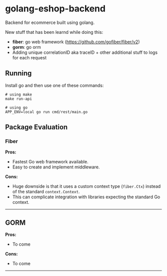 # golang-eshop-backend

Backend for ecommerce built using golang.

New stuff that has been learnd while doing this:
- **fiber**: go web framework (https://github.com/gofiber/fiber/v2)
- **gorm**: go orm 
- Adding unique correlationID aka traceID + other additional stuff to logs for each request

## Running
Install go and then use one of these commands:
```
# using make
make run-api

# using go
APP_ENV=local go run cmd/rest/main.go
```

## Package Evaluation

### Fiber

**Pros:**
- Fastest Go web framework available.
- Easy to create and implement middleware.

**Cons:**
- Huge downside is that it uses a custom context type (`fiber.Ctx`) instead of the standard `context.Context`.
- This can complicate integration with libraries expecting the standard Go context.

---

## GORM

**Pros:**
- To come

**Cons:**
- To come

---
